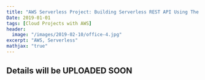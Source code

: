 ```yaml
---
title: "AWS Serverless Project: Building Serverless REST API Using The Serverless Framework"
Date: 2019-01-01
tags: [Cloud Projects with AWS]
header:
  image: "/images/2019-02-10/office-4.jpg"
excerpt: "AWS, Serverless"
mathjax: "true"
---
```



## Details will be UPLOADED SOON